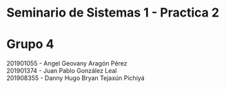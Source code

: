 # Seminario de Sistemas 1  - Practica 2
# Grupo 4
201901055 - Angel Geovany Aragón Pérez  
201901374 - Juan Pablo González Leal  
201908355 - Danny Hugo Bryan Tejaxún Pichiyá  